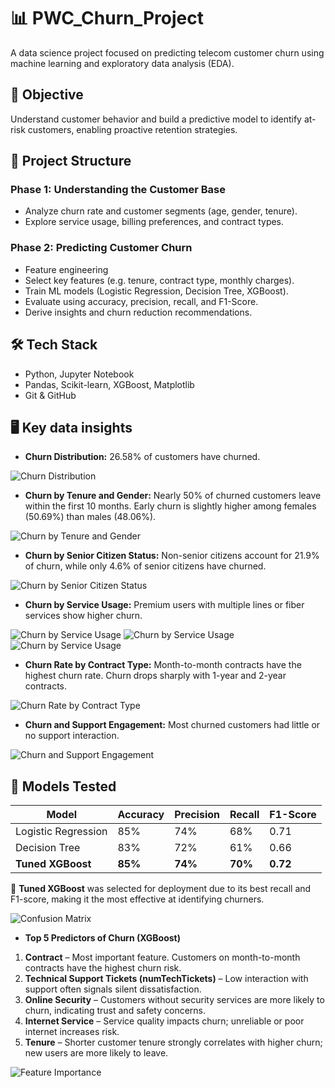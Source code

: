 # 📊 PWC_Churn_Project

A data science project focused on predicting telecom customer churn using machine learning and exploratory data analysis (EDA).

## 🎯 Objective

Understand customer behavior and build a predictive model to identify at-risk customers, enabling proactive retention strategies.

## 🧱 Project Structure

### Phase 1: Understanding the Customer Base
- Analyze churn rate and customer segments (age, gender, tenure).
- Explore service usage, billing preferences, and contract types.

### Phase 2: Predicting Customer Churn
- Feature engineering
- Select key features (e.g. tenure, contract type, monthly charges).
- Train ML models (Logistic Regression, Decision Tree, XGBoost).
- Evaluate using accuracy, precision, recall, and F1-Score.
- Derive insights and churn reduction recommendations.

## 🛠️ Tech Stack
- Python, Jupyter Notebook
- Pandas, Scikit-learn, XGBoost, Matplotlib
- Git & GitHub

## 🖥️ Key data insights

-  **Churn Distribution:** 26.58% of customers have churned.

![Churn Distribution](images/image.png)

- **Churn by Tenure and Gender:** Nearly 50% of churned customers leave within the first 10 months. Early churn is slightly higher among females (50.69%) than males (48.06%).

![Churn by Tenure and Gender](images/image-4.png)

- **Churn by Senior Citizen Status:** Non-senior citizens account for 21.9% of churn, while only 4.6% of senior citizens have churned.

![Churn by Senior Citizen Status](images/image-5.png)

- **Churn by Service Usage:** Premium users with multiple lines or fiber services show higher churn.

![Churn by Service Usage](images/image-6.png)
![Churn by Service Usage](images/image-7.png)
![Churn by Service Usage](images/image-8.png)


-  **Churn Rate by Contract Type:** Month-to-month contracts have the highest churn rate. Churn drops sharply with 1-year and 2-year contracts.

![Churn Rate by Contract Type](images/image-9.png)

- **Churn and Support Engagement:** Most churned customers had little or no support interaction.

![Churn and Support Engagement](images/image-10.png)

## 🤖 Models Tested
| Model                | Accuracy | Precision | Recall | F1-Score |
|---------------------|----------|-----------|--------|----------|
| Logistic Regression | 85%      | 74%       | 68%    | 0.71     |
| Decision Tree       | 83%      | 72%       | 61%    | 0.66     |
| **Tuned XGBoost**   | **85%**  | **74%**   | **70%**| **0.72** |

📌 **Tuned XGBoost** was selected for deployment due to its best recall and F1-score, making it the most effective at identifying churners.

![Confusion Matrix](images/image-11.png)

- **Top 5 Predictors of Churn (XGBoost)**
1. **Contract** – Most important feature. Customers on month-to-month contracts have the highest churn risk.
2. **Technical Support Tickets (numTechTickets)** – Low interaction with support often signals silent dissatisfaction.
3. **Online Security** – Customers without security services are more likely to churn, indicating trust and safety concerns.
4. **Internet Service** – Service quality impacts churn; unreliable or poor internet increases risk.
5. **Tenure** – Shorter customer tenure strongly correlates with higher churn; new users are more likely to leave.

![Feature Importance](images/image-12.png)